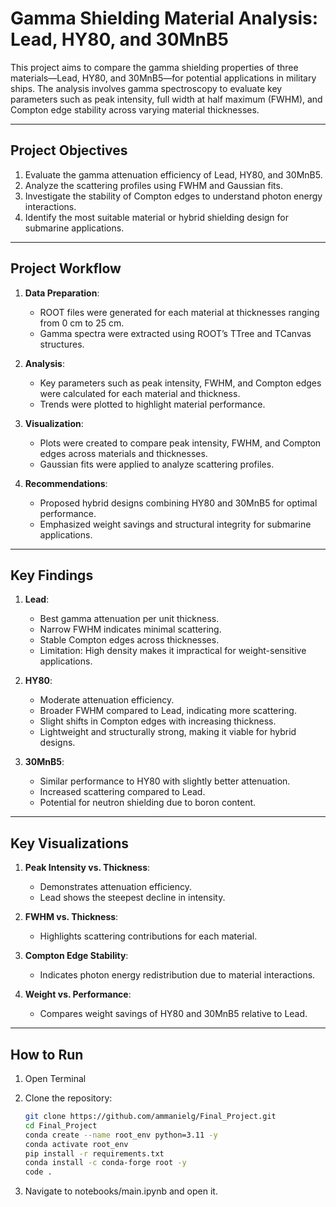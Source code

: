# Gamma Shielding Material Analysis: Lead, HY80, and 30MnB5

This project aims to compare the gamma shielding properties of three materials—Lead, HY80, and 30MnB5—for potential applications in military ships. The analysis involves gamma spectroscopy to evaluate key parameters such as peak intensity, full width at half maximum (FWHM), and Compton edge stability across varying material thicknesses.

---

## **Project Objectives**
1. Evaluate the gamma attenuation efficiency of Lead, HY80, and 30MnB5.
2. Analyze the scattering profiles using FWHM and Gaussian fits.
3. Investigate the stability of Compton edges to understand photon energy interactions.
4. Identify the most suitable material or hybrid shielding design for submarine applications.

---

## **Project Workflow**
1. **Data Preparation**:
   - ROOT files were generated for each material at thicknesses ranging from 0 cm to 25 cm.
   - Gamma spectra were extracted using ROOT’s TTree and TCanvas structures.

2. **Analysis**:
   - Key parameters such as peak intensity, FWHM, and Compton edges were calculated for each material and thickness.
   - Trends were plotted to highlight material performance.

3. **Visualization**:
   - Plots were created to compare peak intensity, FWHM, and Compton edges across materials and thicknesses.
   - Gaussian fits were applied to analyze scattering profiles.

4. **Recommendations**:
   - Proposed hybrid designs combining HY80 and 30MnB5 for optimal performance.
   - Emphasized weight savings and structural integrity for submarine applications.

---

## **Key Findings**
1. **Lead**:
   - Best gamma attenuation per unit thickness.
   - Narrow FWHM indicates minimal scattering.
   - Stable Compton edges across thicknesses.
   - Limitation: High density makes it impractical for weight-sensitive applications.

2. **HY80**:
   - Moderate attenuation efficiency.
   - Broader FWHM compared to Lead, indicating more scattering.
   - Slight shifts in Compton edges with increasing thickness.
   - Lightweight and structurally strong, making it viable for hybrid designs.

3. **30MnB5**:
   - Similar performance to HY80 with slightly better attenuation.
   - Increased scattering compared to Lead.
   - Potential for neutron shielding due to boron content.

---

## **Key Visualizations**
1. **Peak Intensity vs. Thickness**:
   - Demonstrates attenuation efficiency.
   - Lead shows the steepest decline in intensity.

2. **FWHM vs. Thickness**:
   - Highlights scattering contributions for each material.

3. **Compton Edge Stability**:
   - Indicates photon energy redistribution due to material interactions.

4. **Weight vs. Performance**:
   - Compares weight savings of HY80 and 30MnB5 relative to Lead.

---

## **How to Run**
1. Open Terminal

2. Clone the repository:
    ```bash
    git clone https://github.com/ammanielg/Final_Project.git
    cd Final_Project
    conda create --name root_env python=3.11 -y
    conda activate root_env
    pip install -r requirements.txt
    conda install -c conda-forge root -y
    code .

3. Navigate to notebooks/main.ipynb and open it.

